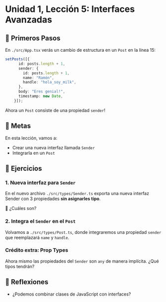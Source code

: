 # Unidad 1, Lección 5: Interfaces Avanzadas

## 🐾 Primeros Pasos

En `./src/App.tsx` verás un cambio de estructura en un `Post` en la línea 15: 

```typescript
setPosts([{
      id: posts.length + 1,
      sender: {
        id: posts.length + 1,
        name: "Ramón",
        handle: "hola_soy_milk",
      },
      body: "Eres genial!",
      timestamp: new Date,
    }]);
```

Ahora un `Post` consiste de una propiedad `sender`!

## 🥅 Metas

En esta lección, vamos a:
- Crear una nueva interfaz llamada `Sender`
- Integrarla en un `Post`

## 🤸 Ejercicios

### 1. Nueva interfaz para `Sender`

En el nuevo archivo `./src/types/Sender.ts` exporta una nueva interfaz Sender con 3 propiedades **sin asignarles tipo**.

🤔 ¿Cuáles son?

### 2. Integra el `Sender` en el `Post`

Volvamos a `./src/types/Post.ts`, donde integraremos una propiedad `sender` que reemplazará `name` y `handle`.

### Crédito extra: Prop Types

Ahora mismo las propiedades del `Sender` son `any` de manera implícita. ¿Qué tipos tendrán?

## 🤔 Reflexiones

- ¿Podemos combinar clases de JavaScript con interfaces?
